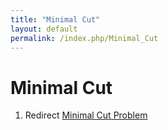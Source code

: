 ```yaml
---
title: "Minimal Cut"
layout: default
permalink: /index.php/Minimal_Cut
---
```


# Minimal Cut

1. Redirect [Minimal Cut Problem](Minimal_Cut_Problem)